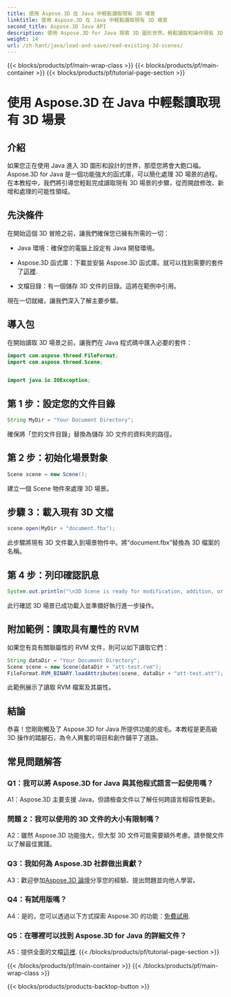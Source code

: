 ```yaml
---
title: 使用 Aspose.3D 在 Java 中輕鬆讀取現有 3D 場景
linktitle: 使用 Aspose.3D 在 Java 中輕鬆讀取現有 3D 場景
second_title: Aspose.3D Java API
description: 使用 Aspose.3D for Java 探索 3D 圖形世界。輕鬆讀取和操作現有 3D 場景。
weight: 14
url: /zh-hant/java/load-and-save/read-existing-3d-scenes/
---
```


{{< blocks/products/pf/main-wrap-class >}}
{{< blocks/products/pf/main-container >}}
{{< blocks/products/pf/tutorial-page-section >}}

# 使用 Aspose.3D 在 Java 中輕鬆讀取現有 3D 場景

## 介紹

如果您正在使用 Java 進入 3D 圖形和設計的世界，那麼您將會大飽口福。 Aspose.3D for Java 是一個功能強大的函式庫，可以簡化處理 3D 場景的過程。在本教程中，我們將引導您輕鬆完成讀取現有 3D 場景的步驟，從而開啟修改、新增和處理的可能性領域。

## 先決條件

在開始這個 3D 冒險之前，讓我們確保您已擁有所需的一切：

- Java 環境：確保您的電腦上設定有 Java 開發環境。

-  Aspose.3D 函式庫：下載並安裝 Aspose.3D 函式庫。就可以找到需要的套件了[這裡](https://releases.aspose.com/3d/java/).

- 文檔目錄：有一個儲存 3D 文件的目錄。這將在範例中引用。

現在一切就緒，讓我們深入了解主要步驟。

## 導入包

在開始讀取 3D 場景之前，讓我們在 Java 程式碼中匯入必要的套件：

```java
import com.aspose.threed.FileFormat;
import com.aspose.threed.Scene;


import java.io.IOException;
```

## 第 1 步：設定您的文件目錄

```java
String MyDir = "Your Document Directory";
```

確保將「您的文件目錄」替換為儲存 3D 文件的資料夾的路徑。

## 第 2 步：初始化場景對象

```java
Scene scene = new Scene();
```

建立一個 Scene 物件來處理 3D 場景。

## 步驟 3：載入現有 3D 文檔

```java
scene.open(MyDir + "document.fbx");
```

此步驟將現有 3D 文件載入到場景物件中。將“document.fbx”替換為 3D 檔案的名稱。

## 第 4 步：列印確認訊息

```java
System.out.println("\n3D Scene is ready for modification, addition, or processing purposes.");
```

此行確認 3D 場景已成功載入並準備好執行進一步操作。

## 附加範例：讀取具有屬性的 RVM

如果您有具有關聯屬性的 RVM 文件，則可以如下讀取它們：

```java
String dataDir = "Your Document Directory";
Scene scene = new Scene(dataDir + "att-test.rvm");
FileFormat.RVM_BINARY.loadAttributes(scene, dataDir + "att-test.att");
```

此範例展示了讀取 RVM 檔案及其屬性。

## 結論

恭喜！您剛剛觸及了 Aspose.3D for Java 所提供功能的皮毛。本教程是更高級 3D 操作的踏腳石，為令人興奮的項目和創作鋪平了道路。

## 常見問題解答

### Q1：我可以將 Aspose.3D for Java 與其他程式語言一起使用嗎？

A1：Aspose.3D 主要支援 Java，但請檢查文件以了解任何跨語言相容性更新。

### 問題 2：我可以使用的 3D 文件的大小有限制嗎？

A2：雖然 Aspose.3D 功能強大，但大型 3D 文件可能需要額外考慮。請參閱文件以了解最佳實踐。

### Q3：我如何為 Aspose.3D 社群做出貢獻？

 A3：歡迎參加[Aspose.3D 論壇](https://forum.aspose.com/c/3d/18)分享您的經驗、提出問題並向他人學習。

### Q4：有試用版嗎？

 A4：是的，您可以透過以下方式探索 Aspose.3D 的功能：[免費試用](https://releases.aspose.com/).

### Q5：在哪裡可以找到 Aspose.3D for Java 的詳細文件？

A5：提供全面的文檔[這裡](https://reference.aspose.com/3d/java/).
{{< /blocks/products/pf/tutorial-page-section >}}

{{< /blocks/products/pf/main-container >}}
{{< /blocks/products/pf/main-wrap-class >}}

{{< blocks/products/products-backtop-button >}}
